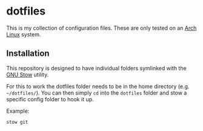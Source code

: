 # dotfiles

This is my collection of configuration files. These are only tested on an [Arch Linux](https://www.archlinux.org/) system.

## Installation

This repository is designed to have individual folders symlinked with the [GNU Stow](https://www.gnu.org/software/stow/) utility.

For this to work the dotfiles folder needs to be in the home directory (e.g. `~/dotfiles/`). You can then simply `cd` into the `dotfiles` folder and stow a specific config folder to hook it up.

Example:

`stow git`
